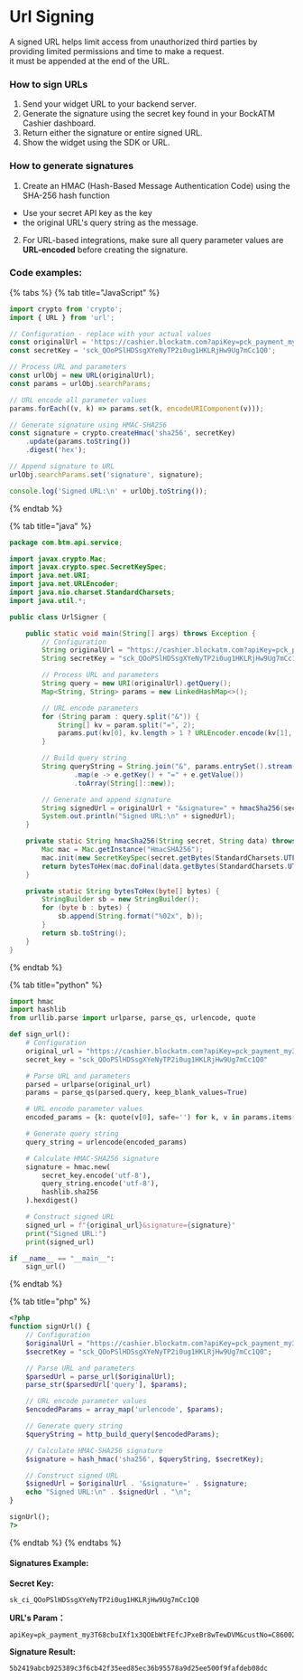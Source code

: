 # Url Signing

A signed URL helps limit access from unauthorized third parties by providing limited permissions and time to make a request.\
it must be appended at the end of the URL.

### How to sign URLs

1. Send your widget URL to your backend server.
2. Generate the signature using the secret key found in your BockATM Cashier dashboard.
3. Return either the signature or entire signed URL.
4. Show the widget using the SDK or URL.

### How to generate signatures

1. Create an HMAC (Hash-Based Message Authentication Code) using the SHA-256 hash function

* Use your secret API key as the key
* the original URL's query string as the message.

2. For URL-based integrations, make sure all query parameter values are **URL-encoded** before creating the signature.



### Code examples:

{% tabs %}
{% tab title="JavaScript" %}
```javascript
import crypto from 'crypto';
import { URL } from 'url';

// Configuration - replace with your actual values
const originalUrl = 'https://cashier.blockatm.com?apiKey=pck_payment_my3T68cbuIXf1x3QOEbWtFEfcJPxeBr8wTewDVM&currencyCode=eth&walletAddress=0xde0b295669a9fd93d5f28d9ec85e40f4cb697bae';
const secretKey = 'sck_QOoPSlHDSsgXYeNyTP2i0ug1HKLRjHw9Ug7mCc1Q0';

// Process URL and parameters
const urlObj = new URL(originalUrl);
const params = urlObj.searchParams;

// URL encode all parameter values
params.forEach((v, k) => params.set(k, encodeURIComponent(v)));

// Generate signature using HMAC-SHA256
const signature = crypto.createHmac('sha256', secretKey)
    .update(params.toString())
    .digest('hex');

// Append signature to URL
urlObj.searchParams.set('signature', signature);

console.log('Signed URL:\n' + urlObj.toString());
```
{% endtab %}

{% tab title="java" %}
```java
package com.btm.api.service;

import javax.crypto.Mac;
import javax.crypto.spec.SecretKeySpec;
import java.net.URI;
import java.net.URLEncoder;
import java.nio.charset.StandardCharsets;
import java.util.*;

public class UrlSigner {

    public static void main(String[] args) throws Exception {
        // Configuration
        String originalUrl = "https://cashier.blockatm.com?apiKey=pck_payment_my3T68cbuIXf1x3QOEbWtFEfcJPxeBr8wTewDVM&currencyCode=eth&walletAddress=0xde0b295669a9fd93d5f28d9ec85e40f4cb697bae";
        String secretKey = "sck_QOoPSlHDSsgXYeNyTP2i0ug1HKLRjHw9Ug7mCc1Q0";

        // Process URL and parameters
        String query = new URI(originalUrl).getQuery();
        Map<String, String> params = new LinkedHashMap<>();

        // URL encode parameters
        for (String param : query.split("&")) {
            String[] kv = param.split("=", 2);
            params.put(kv[0], kv.length > 1 ? URLEncoder.encode(kv[1], StandardCharsets.UTF_8.name()) : "");
        }

        // Build query string
        String queryString = String.join("&", params.entrySet().stream()
                .map(e -> e.getKey() + "=" + e.getValue())
                .toArray(String[]::new));

        // Generate and append signature
        String signedUrl = originalUrl + "&signature=" + hmacSha256(secretKey, queryString);
        System.out.println("Signed URL:\n" + signedUrl);
    }

    private static String hmacSha256(String secret, String data) throws Exception {
        Mac mac = Mac.getInstance("HmacSHA256");
        mac.init(new SecretKeySpec(secret.getBytes(StandardCharsets.UTF_8), "HmacSHA256"));
        return bytesToHex(mac.doFinal(data.getBytes(StandardCharsets.UTF_8)));
    }

    private static String bytesToHex(byte[] bytes) {
        StringBuilder sb = new StringBuilder();
        for (byte b : bytes) {
            sb.append(String.format("%02x", b));
        }
        return sb.toString();
    }
}
```
{% endtab %}

{% tab title="python" %}
```python
import hmac
import hashlib
from urllib.parse import urlparse, parse_qs, urlencode, quote

def sign_url():
    # Configuration
    original_url = "https://cashier.blockatm.com?apiKey=pck_payment_my3T68cbuIXf1x3QOEbWtFEfcJPxeBr8wTewDVM&currencyCode=eth&walletAddress=0xde0b295669a9fd93d5f28d9ec85e40f4cb697bae"
    secret_key = "sck_QOoPSlHDSsgXYeNyTP2i0ug1HKLRjHw9Ug7mCc1Q0"

    # Parse URL and parameters
    parsed = urlparse(original_url)
    params = parse_qs(parsed.query, keep_blank_values=True)

    # URL encode parameter values
    encoded_params = {k: quote(v[0], safe='') for k, v in params.items()}

    # Generate query string
    query_string = urlencode(encoded_params)

    # Calculate HMAC-SHA256 signature
    signature = hmac.new(
        secret_key.encode('utf-8'),
        query_string.encode('utf-8'),
        hashlib.sha256
    ).hexdigest()

    # Construct signed URL
    signed_url = f"{original_url}&signature={signature}"
    print("Signed URL:")
    print(signed_url)

if __name__ == "__main__":
    sign_url()
```


{% endtab %}

{% tab title="php" %}
```php
<?php
function signUrl() {
    // Configuration
    $originalUrl = "https://cashier.blockatm.com?apiKey=pck_payment_my3T68cbuIXf1x3QOEbWtFEfcJPxeBr8wTewDVM&currencyCode=eth&walletAddress=0xde0b295669a9fd93d5f28d9ec85e40f4cb697bae";
    $secretKey = "sck_QOoPSlHDSsgXYeNyTP2i0ug1HKLRjHw9Ug7mCc1Q0";

    // Parse URL and parameters
    $parsedUrl = parse_url($originalUrl);
    parse_str($parsedUrl['query'], $params);

    // URL encode parameter values
    $encodedParams = array_map('urlencode', $params);

    // Generate query string
    $queryString = http_build_query($encodedParams);

    // Calculate HMAC-SHA256 signature
    $signature = hash_hmac('sha256', $queryString, $secretKey);

    // Construct signed URL
    $signedUrl = $originalUrl . '&signature=' . $signature;
    echo "Signed URL:\n" . $signedUrl . "\n";
}

signUrl();
?>
```


{% endtab %}
{% endtabs %}







#### Signatures Example:

**Secret Key:**

```
sk_ci_QOoPSlHDSsgXYeNyTP2i0ug1HKLRjHw9Ug7mCc1Q0
```



**URL's Param：**

```
apiKey=pk_payment_my3T68cbuIXf1x3QOEbWtFEfcJPxeBr8wTewDVM&custNo=C86002201&orderNo=C202503225
```



**Signature Result:**&#x20;

```
5b2419abcb925389c3f6cb42f35eed85ec36b95578a9d25ee500f9fafdeb08dc
```









